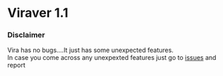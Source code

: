 # Viraver 1.1
### </u> Disclaimer </u>
Vira has no bugs....It just has some unexpected features.<br>
In case you come across any unexpexted features just go to [issues](https://github.com/georgerahul24/Viraver1.1/issues)  and report 
